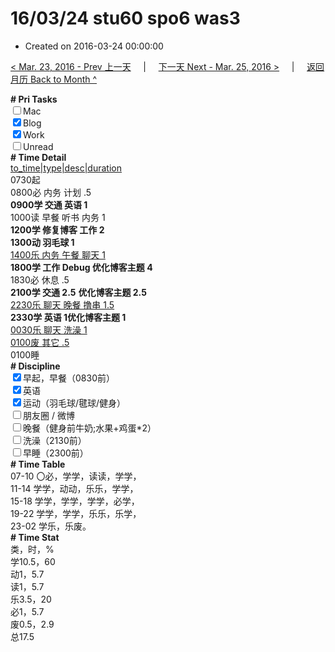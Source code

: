 # 16/03/24 stu60 spo6 was3

- Created on 2016-03-24 00:00:00

[< Mar. 23, 2016 - Prev 上一天](/lifelogs/2016/03/d23.md) &nbsp; &nbsp; | &nbsp; &nbsp; [下一天 Next - Mar. 25, 2016 >](/lifelogs/2016/03/d25.md) &nbsp; &nbsp; |  &nbsp; &nbsp; [返回月历 Back to Month ^](/lifelogs/2016/03/index.md)
<br/><div><b># Pri Tasks</b></div><div><input type="checkbox"/>Mac</div><div><input checked="true" type="checkbox"/>Blog</div><div><input checked="true" type="checkbox"/>Work</div><div><input type="checkbox"/>Unread</div><div><b># Time Detail</b></div><div><u>to_time|type|desc|duration</u></div><div>0730起</div><div>0800必 内务 计划 .5</div><div><b>0900学 交通 英语 1</b></div><div>1000读 早餐 听书 内务 1</div><div><b>1200学 修复博客 工作 2</b></div><div><b>1300动 羽毛球 1</b></div><div><u>1400乐 内务 午餐 聊天 1</u></div><div><b>1800学 工作 Debug 优化博客主题 4</b></div><div>1830必 休息 .5</div><div><b>2100学 交通 2.5</b> <b>优化博客主题 2.5</b></div><div><u>2230乐 聊天 晚餐 撸串 1.5</u></div><div><b>2330学 英语 1</b><b>优化博客主题 1</b></div><div><u>0030乐 聊天 洗澡 1</u></div><div><u>0100废 其它 .5</u></div><div>0100睡</div><div><b># Discipline</b></div><div><input checked="true" type="checkbox"/>早起，早餐（0830前）</div><div><input checked="true" type="checkbox"/>英语</div><div><input checked="true" type="checkbox"/>运动（羽毛球/毽球/健身）</div><div><input type="checkbox"/>朋友圈 / 微博</div><div><input type="checkbox"/>晚餐（健身前牛奶;水果+鸡蛋*2）</div><div><input type="checkbox"/>洗澡（2130前）</div><div><input type="checkbox"/>早睡（2300前）</div><div><b># Time Table</b></div><div>07-10 〇必，学学，读读，学学，</div><div>11-14 学学，动动，乐乐，学学，</div><div>15-18 学学，学学，学学，必学，</div><div>19-22 学学，学学，乐乐，乐学，</div><div>23-02 学乐，乐废。</div><div><b># Time Stat</b></div><div>类，时，%</div><div>学10.5，60</div><div>动1，5.7</div><div>读1，5.7</div><div>乐3.5，20</div><div>必1，5.7</div><div>废0.5，2.9</div><div>总17.5</div>
